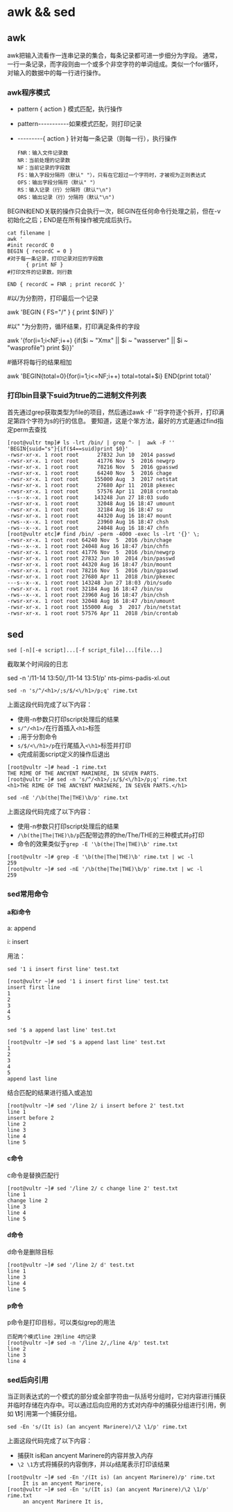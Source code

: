 # awk && sed 

## awk

awk把输入流看作一连串记录的集合，每条记录都可进一步细分为字段。
通常，一行一条记录，而字段则由一个或多个非空字符的单词组成。类似一个for循环，对输入的数据中的每一行进行操作。

### awk程序模式

- pattern { action }    模式匹配，执行操作

- pattern-----------如果模式匹配，则打印记录

- ---------{ action }   针对每一条记录（则每一行），执行操作

      FNR：输入文件记录数
      NR：当前处理的记录数
      NF：当前记录的字段数
      FS：输入字段分隔符（默认" "），只有在它超过一个字符时，才被视为正则表达式
      OFS：输出字段分隔符（默认" "）
      RS：输入记录（行）分隔符（默认"\n")
      ORS：输出记录（行）分隔符（默认"\n")

BEGIN和END关联的操作只会执行一次，BEGIN在任何命令行处理之前，但在-v初始化之后；END是在所有操作被完成后执行。

```shell
cat filename |
awk '
#init recordC 0
BEGIN { recordC = 0 }
#对于每一条记录，打印记录对应的字段数
      { print NF }
#打印文件的记录数，则行数

END { recordC = FNR ; print recordC }'
```

#以/为分割符，打印最后一个记录

awk 'BEGIN { FS="/" } { print $(NF) }'

#以" "为分割符，循环结果，打印满足条件的字段

awk '{for(i=1;i<NF;i++) {if($i ~ "Xmx" || $i ~ "wasserver" || $i ~ "wasprofile") print $i}}'

#循环将每行的结果相加

awk 'BEGIN{total=0}{for(i=1;i<=NF;i++) total=total+$i} END{print total}'

### 打印bin目录下suid为true的二进制文件列表

首先通过grep获取类型为file的项目，然后通过awk -F ''将字符逐个拆开，打印满足第四个字符为s的行的信息。
要知道，这是个笨方法，最好的方式是通过find指定perm去查找

```console
[root@vultr tmp]# ls -lrt /bin/ | grep ^- |  awk -F ''  'BEGIN{suid="s"}{if($4==suid)print $0}'
-rwsr-xr-x. 1 root root      27832 Jun 10  2014 passwd
-rwsr-xr-x. 1 root root      41776 Nov  5  2016 newgrp
-rwsr-xr-x. 1 root root      78216 Nov  5  2016 gpasswd
-rwsr-xr-x. 1 root root      64240 Nov  5  2016 chage
-rwsr-xr-x. 1 root root     155000 Aug  3  2017 netstat
-rwsr-xr-x. 1 root root      27680 Apr 11  2018 pkexec
-rwsr-xr-x. 1 root root      57576 Apr 11  2018 crontab
---s--x--x. 1 root root     143248 Jun 27 18:03 sudo
-rwsr-xr-x. 1 root root      32048 Aug 16 18:47 umount
-rwsr-xr-x. 1 root root      32184 Aug 16 18:47 su
-rwsr-xr-x. 1 root root      44320 Aug 16 18:47 mount
-rws--x--x. 1 root root      23960 Aug 16 18:47 chsh
-rws--x--x. 1 root root      24048 Aug 16 18:47 chfn
[root@vultr etc]# find /bin/ -perm -4000 -exec ls -lrt '{}' \;
-rwsr-xr-x. 1 root root 64240 Nov  5  2016 /bin/chage
-rws--x--x. 1 root root 24048 Aug 16 18:47 /bin/chfn
-rwsr-xr-x. 1 root root 41776 Nov  5  2016 /bin/newgrp
-rwsr-xr-x. 1 root root 27832 Jun 10  2014 /bin/passwd
-rwsr-xr-x. 1 root root 44320 Aug 16 18:47 /bin/mount
-rwsr-xr-x. 1 root root 78216 Nov  5  2016 /bin/gpasswd
-rwsr-xr-x. 1 root root 27680 Apr 11  2018 /bin/pkexec
---s--x--x. 1 root root 143248 Jun 27 18:03 /bin/sudo
-rwsr-xr-x. 1 root root 32184 Aug 16 18:47 /bin/su
-rws--x--x. 1 root root 23960 Aug 16 18:47 /bin/chsh
-rwsr-xr-x. 1 root root 32048 Aug 16 18:47 /bin/umount
-rwsr-xr-x. 1 root root 155000 Aug  3  2017 /bin/netstat
-rwsr-xr-x. 1 root root 57576 Apr 11  2018 /bin/crontab
```

## sed

`sed [-n][-e script]...[-f script_file]...[file...]`

截取某个时间段的日志

sed -n '/11-14 13:50/,/11-14 13:51/p' nts-pims-padis-xl.out

`sed -n 's/^/<h1>/;s/$/<\/h1>/p;q' rime.txt`

上面这段代码完成了以下内容：

- 使用-n参数只打印script处理后的结果
- `s/^/<h1>/`在行首插入`<h1>`标签
- `;`用于分割命令
- `s/$/<\/h1>/p`在行尾插入`<\h1>`标签并打印
- `q`完成前面script定义的操作后退出

```console
[root@vultr ~]# head -1 rime.txt 
THE RIME OF THE ANCYENT MARINERE, IN SEVEN PARTS.
[root@vultr ~]# sed -n 's/^/<h1>/;s/$/<\/h1>/p;q' rime.txt 
<h1>THE RIME OF THE ANCYENT MARINERE, IN SEVEN PARTS.</h1>
```

`sed -nE '/\b(the|The|THE)\b/p' rime.txt`

上面这段代码完成了以下内容：

- 使用-n参数只打印script处理后的结果
- `/\b(the|The|THE)\b/p`匹配带边界的the/The/THE的三种模式并`p`打印
- 命令的效果类似于`grep -E '\b(the|The|THE)\b' rime.txt`

```console
[root@vultr ~]# grep -E '\b(the|The|THE)\b' rime.txt | wc -l
259
[root@vultr ~]# sed -nE '/\b(the|The|THE)\b/p' rime.txt | wc -l
259
```

### sed常用命令

#### a和i命令

a: append

i: insert

用法：

`sed '1 i insert first line' test.txt`

```console
[root@vultr ~]# sed '1 i insert first line' test.txt 
insert first line
1
2
3
4
5
```

`sed '$ a append last line' test.txt`

```console
[root@vultr ~]# sed '$ a append last line' test.txt
1
2
3
4
5
append last line
```

结合匹配的结果进行插入或追加

```console
[root@vultr ~]# sed '/line 2/ i insert before 2' test.txt
line 1
insert before 2
line 2
line 3
line 4
line 5
```

#### c命令

c命令是替换匹配行

```console
[root@vultr ~]# sed '/line 2/ c change line 2' test.txt
line 1
change line 2
line 3
line 4
line 5
```

#### d命令

d命令是删除目标

```console
[root@vultr ~]# sed '/line 2/ d' test.txt
line 1
line 3
line 4
line 5
```

#### p命令

p命令是打印目标，可以类似grep的用法

```console
匹配两个模式line 2到line 4的记录
[root@vultr ~]# sed -n '/line 2/,/line 4/p' test.txt
line 2
line 3
line 4
```

### sed后向引用

当正则表达式的一个模式的部分或全部字符由一队括号分组时，它对内容进行捕获并临时存储在内存中。可以通过后向应用的方式对内存中的捕获分组进行引用，例如 **\1**引用第一个捕获分组。

`sed -En 's/(It is) (an ancyent Marinere)/\2 \1/p' rime.txt`

上面这段代码完成了以下内容：

- 捕获It is和an ancyent Marinere的内容并放入内存
- `\2 \1`方式将捕获的内容倒序，并以`p`结尾表示打印该结果

```console
[root@vultr ~]# sed -En '/(It is) (an ancyent Marinere)/p' rime.txt
     It is an ancyent Marinere,
[root@vultr ~]# sed -En 's/(It is) (an ancyent Marinere)/\2 \1/p' rime.txt
     an ancyent Marinere It is,
```